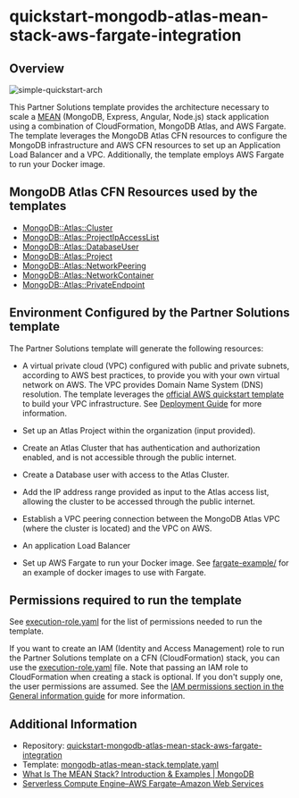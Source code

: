 # quickstart-mongodb-atlas-mean-stack-aws-fargate-integration



## Overview

![simple-quickstart-arch](https://user-images.githubusercontent.com/5663078/229105149-59015114-1c14-44e3-ad5a-b48d9a487797.png)

This Partner Solutions template provides the architecture necessary to scale a [MEAN](https://www.mongodb.com/mean-stack) (MongoDB, Express, Angular, Node.js) stack application using a combination of CloudFormation, MongoDB Atlas, and AWS Fargate. The template leverages the MongoDB Atlas CFN resources to configure the MongoDB infrastructure and AWS CFN resources to set up an Application Load Balancer and a VPC. Additionally, the template employs AWS Fargate to run your Docker image.



## MongoDB Atlas CFN Resources used by the templates

- [MongoDB::Atlas::Cluster](../../cfn-resources/cluster/)
- [MongoDB::Atlas::ProjectIpAccessList](../../cfn-resources/project-ip-access-list/)
- [MongoDB::Atlas::DatabaseUser](../../cfn-resources/database-user/)
- [MongoDB::Atlas::Project](../../cfn-resources/project/)
- [MongoDB::Atlas::NetworkPeering](../../cfn-resources/network-peering/)
- [MongoDB::Atlas::NetworkContainer](../../cfn-resources/network-container/)
- [MongoDB::Atlas::PrivateEndpoint](../../cfn-resources/private-endpoint/)


## Environment Configured by the Partner Solutions template
The Partner Solutions template will generate the following resources:
 - A virtual private cloud (VPC) configured with public and private subnets, according to AWS best practices, to provide you with your own virtual network on AWS. The VPC provides Domain Name System (DNS) resolution. The template leverages the [official AWS quickstart template](https://github.com/aws-quickstart/quickstart-aws-vpc/blob/9dc47510f71f1fb6baf8c4e96b5330a6f51f540e/templates/aws-vpc.template.yaml) to build your VPC infrastructure. See [Deployment Guide](https://aws-quickstart.github.io/quickstart-aws-vpc/) for more information.

- Set up an Atlas Project within the organization (input provided).
- Create an Atlas Cluster that has authentication and authorization enabled, and is not accessible through the public internet.
- Create a Database user with access to the Atlas Cluster.
- Add the IP address range provided as input to the Atlas access list, allowing the cluster to be accessed through the public internet.
- Establish a VPC peering connection between the MongoDB Atlas VPC (where the cluster is located) and the VPC on AWS.
- An application Load Balancer 
- Set up AWS Fargate to run your Docker image. See [fargate-example/](fargate-example/) for an example of docker images to use with Fargate.


## Permissions required to run the template
See [execution-role.yaml](execution-role.yaml) for the list of permissions needed to run the template. 


If you want to create an IAM (Identity and Access Management) role to run the Partner Solutions template on a CFN (CloudFormation) stack, you can use the [execution-role.yaml](execution-role.yaml) file. Note that passing an IAM role to CloudFormation when creating a stack is optional. If you don't supply one, the user permissions are assumed. 
See the [IAM permissions section in the General information guide](https://aws-ia.github.io/content/qs_info.html#_technical_requirements) for more information.


## Additional Information

- Repository: [quickstart-mongodb-atlas-mean-stack-aws-fargate-integration](https://github.com/aws-quickstart/quickstart-mongodb-atlas-mean-stack-aws-fargate-integration/tree/main)
- Template: [mongodb-atlas-mean-stack.template.yaml](https://github.com/aws-quickstart/quickstart-mongodb-atlas-mean-stack-aws-fargate-integration/blob/main/templates/mongodb-atlas-mean-stack.template.yaml)
- [What Is The MEAN Stack? Introduction & Examples | MongoDB](https://www.mongodb.com/mean-stack)
- [Serverless Compute Engine–AWS Fargate–Amazon Web Services](https://aws.amazon.com/fargate/)

